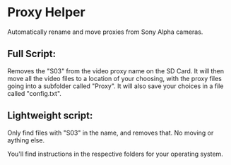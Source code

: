 # Proxy Helper
Automatically rename and move proxies from Sony Alpha cameras.

## Full Script:
Removes the "S03" from the video proxy name on the SD Card. It will then move all the video files to a location of your choosing, with the proxy files going into a subfolder called "Proxy".
It will also save your choices in a file called "config.txt".

## Lightweight script:
Only find files with "S03" in the name, and removes that. No moving or aything else.

You'll find instructions in the respective folders for your operating system.


